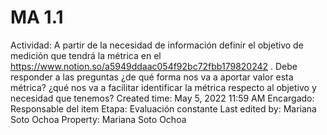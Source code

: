 # MA 1.1

Actividad: A partir de la necesidad de información definir el objetivo de medición que tendrá la métrica en el https://www.notion.so/a5949ddaac054f92bc72fbb179820242 . Debe responder a las preguntas ¿de qué forma nos va a aportar valor esta métrica? ¿qué nos va a facilitar identificar la métrica respecto al objetivo y necesidad que tenemos?
Created time: May 5, 2022 11:59 AM
Encargado: Responsable del item
Etapa: Evaluación constante
Last edited by: Mariana Soto Ochoa
Property: Mariana Soto Ochoa